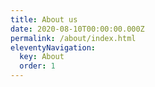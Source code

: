 ```yaml
---
title: About us
date: 2020-08-10T00:00:00.000Z
permalink: /about/index.html
eleventyNavigation:
  key: About
  order: 1
---
```

